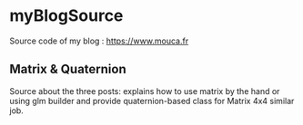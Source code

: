 # myBlogSource
Source code of my blog : https://www.mouca.fr

## Matrix & Quaternion
Source about the three posts: explains how to use matrix by the hand or using glm builder and provide quaternion-based class for Matrix 4x4 similar job.
